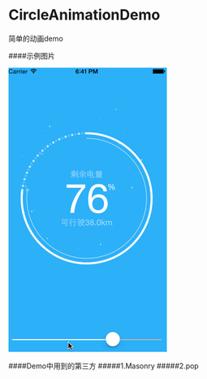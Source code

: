 # CircleAnimationDemo

简单的动画demo

####示例图片

![demo](https://github.com/zfx5130/CircleAnimationDemo/blob/master/demo.gif "示例1")

####Demo中用到的第三方
#####1.Masonry
#####2.pop 
